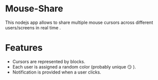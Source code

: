Mouse-Share
===========

This nodejs app allows to share multiple mouse cursors across different users/screens in real time .

Features
========
+ Cursors are represented by blocks.
+ Each user is assigned a random color (probably unique :smirk: ).
+ Notification is provided when a user clicks.
